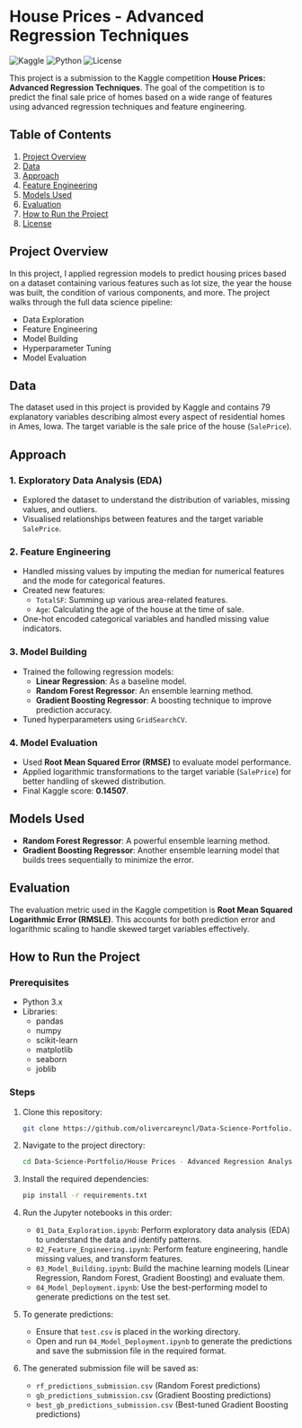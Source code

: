 # House Prices - Advanced Regression Techniques

![Kaggle](https://img.shields.io/badge/Kaggle-House%20Prices%20Prediction-blue)
![Python](https://img.shields.io/badge/Python-3.x-brightgreen)
![License](https://img.shields.io/badge/License-MIT-green)

This project is a submission to the Kaggle competition **House Prices: Advanced Regression Techniques**. The goal of the competition is to predict the final sale price of homes based on a wide range of features using advanced regression techniques and feature engineering.

## Table of Contents
1. [Project Overview](#project-overview)
2. [Data](#data)
3. [Approach](#approach)
4. [Feature Engineering](#feature-engineering)
5. [Models Used](#models-used)
6. [Evaluation](#evaluation)
7. [How to Run the Project](#how-to-run-the-project)
8. [License](#license)

## Project Overview

In this project, I applied regression models to predict housing prices based on a dataset containing various features such as lot size, the year the house was built, the condition of various components, and more. The project walks through the full data science pipeline:

- Data Exploration
- Feature Engineering
- Model Building
- Hyperparameter Tuning
- Model Evaluation

## Data

The dataset used in this project is provided by Kaggle and contains 79 explanatory variables describing almost every aspect of residential homes in Ames, Iowa. The target variable is the sale price of the house (`SalePrice`).

## Approach

### 1. **Exploratory Data Analysis (EDA)**
   - Explored the dataset to understand the distribution of variables, missing values, and outliers.
   - Visualised relationships between features and the target variable `SalePrice`.

### 2. **Feature Engineering**
   - Handled missing values by imputing the median for numerical features and the mode for categorical features.
   - Created new features:
     - `TotalSF`: Summing up various area-related features.
     - `Age`: Calculating the age of the house at the time of sale.
   - One-hot encoded categorical variables and handled missing value indicators.

### 3. **Model Building**
   - Trained the following regression models:
     - **Linear Regression**: As a baseline model.
     - **Random Forest Regressor**: An ensemble learning method.
     - **Gradient Boosting Regressor**: A boosting technique to improve prediction accuracy.
   - Tuned hyperparameters using `GridSearchCV`.

### 4. **Model Evaluation**
   - Used **Root Mean Squared Error (RMSE)** to evaluate model performance.
   - Applied logarithmic transformations to the target variable (`SalePrice`) for better handling of skewed distribution.
   - Final Kaggle score: **0.14507**.

## Models Used

- **Random Forest Regressor**: A powerful ensemble learning method.
- **Gradient Boosting Regressor**: Another ensemble learning model that builds trees sequentially to minimize the error.

## Evaluation

The evaluation metric used in the Kaggle competition is **Root Mean Squared Logarithmic Error (RMSLE)**. This accounts for both prediction error and logarithmic scaling to handle skewed target variables effectively.

## How to Run the Project

### Prerequisites

- Python 3.x
- Libraries:
  - pandas
  - numpy
  - scikit-learn
  - matplotlib
  - seaborn
  - joblib

### Steps

1. Clone this repository:
   ```bash
   git clone https://github.com/olivercareyncl/Data-Science-Portfolio.git
   ```

2. Navigate to the project directory:
   ```bash
   cd Data-Science-Portfolio/House Prices - Advanced Regression Analysis
   ```

3. Install the required dependencies:
   ```bash
   pip install -r requirements.txt
   ```

4. Run the Jupyter notebooks in this order:
   - `01_Data_Exploration.ipynb`: Perform exploratory data analysis (EDA) to understand the data and identify patterns.
   - `02_Feature_Engineering.ipynb`: Perform feature engineering, handle missing values, and transform features.
   - `03_Model_Building.ipynb`: Build the machine learning models (Linear Regression, Random Forest, Gradient Boosting) and evaluate them.
   - `04_Model_Deployment.ipynb`: Use the best-performing model to generate predictions on the test set.

5. To generate predictions:
   - Ensure that `test.csv` is placed in the working directory.
   - Open and run `04_Model_Deployment.ipynb` to generate the predictions and save the submission file in the required format.

6. The generated submission file will be saved as:
   - `rf_predictions_submission.csv` (Random Forest predictions)
   - `gb_predictions_submission.csv` (Gradient Boosting predictions)
   - `best_gb_predictions_submission.csv` (Best-tuned Gradient Boosting predictions)



